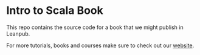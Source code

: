 # Intro to Scala Book

This repo contains the source code for a book that we might publish in Leanpub.

For more tutorials, books and courses make sure to check out our [website](https://www.codemunity.io/).
